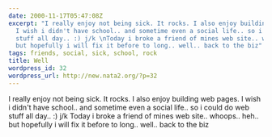 ```yaml
---
date: 2000-11-17T05:47:08Z
excerpt: "I really enjoy not being sick. It rocks. I also enjoy building web pages.
  I wish i didn't have school.. and sometime even a social life.. so i could do web
  stuff all day.. :) j/k \nToday i broke a friend of mines web site.. whoops.. heh..
  but hopefully i will fix it before to long.. well.. back to the biz"
tags: friends, social, sick, school, rock
title: Well
wordpress_id: 32
wordpress_url: http://new.nata2.org/?p=32
---
```


I really enjoy not being sick. It rocks. I also enjoy building web pages. I wish i didn't have school.. and sometime even a social life.. so i could do web stuff all day.. :) j/k 
Today i broke a friend of mines web site.. whoops.. heh.. but hopefully i will fix it before to long.. well.. back to the biz
